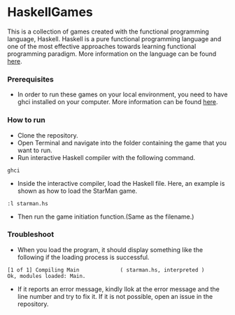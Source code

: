 # HaskellGames

This is a collection of games created with the functional programming language, Haskell. Haskell is a pure functional programming language and one of the most effective approaches towards learning functional programming paradigm. More information on the language can be found [here](https://www.haskell.org/).

### Prerequisites

- In order to run these games on your local environment, you need to have ghci installed on your computer. More information can be found [here](https://www.haskell.org/platform).

### How to run

- Clone the repository.
- Open Terminal and navigate into the folder containing the game that you want to run.
- Run interactive Haskell compiler with the following command.
```
ghci
```

- Inside the interactive compiler, load the Haskell file. Here, an example is shown as how to load the StarMan game.
```
:l starman.hs
```

- Then run the game initiation function.(Same as the filename.)

### Troubleshoot

- When you load the program, it should display something like the following if the loading process is successful.
```
[1 of 1] Compiling Main             ( starman.hs, interpreted )
Ok, modules loaded: Main.
```

- If it reports an error message, kindly llok at the error message and the line number and try to fix it. If it is not possible, open an issue in the repository.
